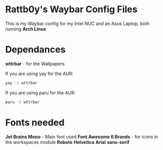# Rattb0y's Waybar Config Files
This is my Waybar config for my Intel NUC and an Asus Laptop, both running **Arch Linux**
# Dependances
**wttrbar** - for the Wallpapers

If you are using yay for the AUR:
```bash
yay -S wttrbar
```
If you are using paru for the AUR:
```bash
paru -S wttrbar
```
# Fonts needed
**Jet Brains Mono** - Main font used
**Font Awesome 6 Brands** - for icons in the workspaces module
**Roboto** 
**Helvetica** 
**Arial** 
**sans-serif**
